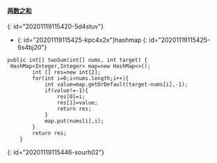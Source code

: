 #### [两数之和](https://leetcode-cn.com/problems/two-sum/)
{: id="20201119115420-5d4stuv"}

* {: id="20201119115425-kpc4x2x"}hashmap
{: id="20201119115425-6s4bj20"}

```
public int[] twoSum(int[] nums, int target) {
 HashMap<Integer,Integer> map=new HashMap<>();
        int [] res=new int[2];
        for(int i=0;i<nums.length;i++){
            int value=map.getOrDefault(target-nums[i],-1);
            if(value!=-1){
                res[0]=i;
                res[1]=value;
                return res;
            }
            map.put(nums[i],i);
        }
        return res;
    }
```
{: id="20201119115446-sourh02"}
